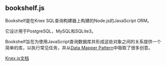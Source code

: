 ## bookshelf.js

Bookshelf是在Knex SQL查询构建器上构建的Node.js的JavaScript ORM。

它设计用于PostgreSQL，MySQL和SQLite3。

Bookshelf旨在为使用JavaScript查询数据库并形成这些对象之间的关系提供一个简单的库，以执行常见任务，并从[Data Mapper Pattern](https://en.wikipedia.org/wiki/Data_mapper_pattern)中吸取了很多创意。


[Knex.js文档](http://knexjs.org/)
